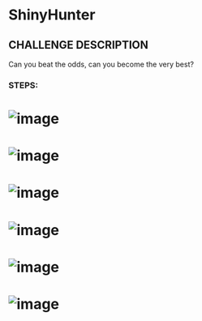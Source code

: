 # ShinyHunter
## CHALLENGE DESCRIPTION
Can you beat the odds, can you become the very best?

### STEPS:

# ![image](https://github.com/user-attachments/assets/bc28a5f5-4a6e-4d76-a400-e4ff055682e2)
# ![image](https://github.com/user-attachments/assets/f42d1f15-ece4-4fd8-a03f-a349401f831f)
# ![image](https://github.com/user-attachments/assets/9e103606-a298-4c6e-9df5-1ddc6e82bdd0)
# ![image](https://github.com/user-attachments/assets/fce775fb-94b4-44e3-93a1-da05c98ca4ac)
# ![image](https://github.com/user-attachments/assets/c3b83bb7-2df7-4a17-9952-0335a1495dee)
# ![image](https://github.com/user-attachments/assets/717543ac-44f1-47aa-836a-22746e0d037e)

